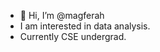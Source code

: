 - 👋 Hi, I’m @magferah
- I am interested in data analysis.
- Currently CSE undergrad.

<!---
magferah/magferah is a ✨ special ✨ repository because its `README.md` (this file) appears on your GitHub profile.
You can click the Preview link to take a look at your changes.
--->
